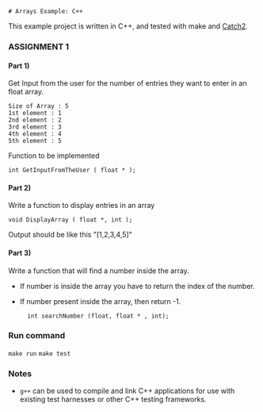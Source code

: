     # Arrays Example: C++

This example project is written in C++, and tested with make and [Catch2](https://github.com/catchorg/Catch2).

### ASSIGNMENT 1

#### Part 1)

Get Input from the user for the number of entries they want to enter in an float array.

    Size of Array : 5
    1st element : 1
    2nd element : 2
    3rd element : 3
    4th element : 4
    5th element : 5

Function to be implemented 
    
    int GetInputFromTheUser ( float * ); 


#### Part 2)

Write a function to display entries in an array
  

    void DisplayArray ( float *, int ); 

Output should be like this 
    "[1,2,3,4,5]"


#### Part 3)
Write a function that will find a number inside the array.
- If number is inside the array you have to return the index of the number. 
- If number present inside the array, then return -1. 
  
        int searchNumber (float, float * , int);


### Run command
`make run`
`make test`



### Notes
- `g++` can be used to compile and link C++ applications for use with existing test harnesses or other C++ testing frameworks.

